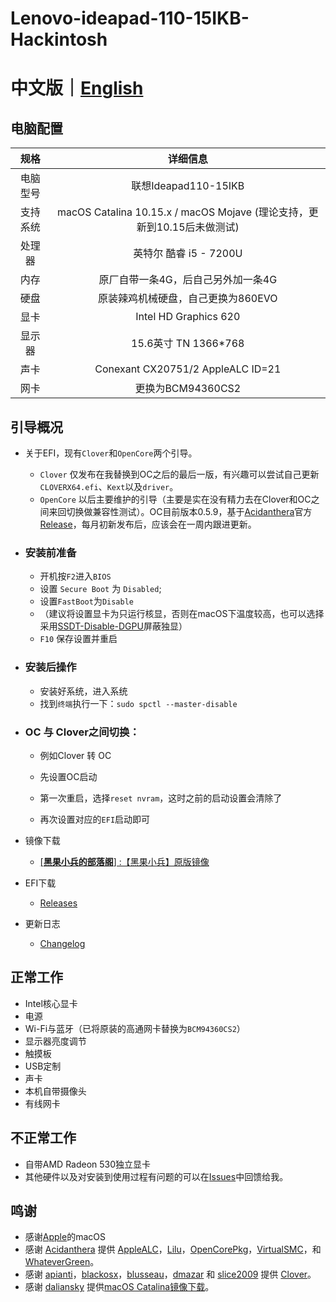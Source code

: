 # Lenovo-ideapad-110-15IKB-Hackintosh

# 中文版｜[English](https://github.com/WenvyG/Lenovo-ideapad-110-15IKB-Hackintosh/blob/master/README-EN.md)

## 电脑配置

|   规格   |                           详细信息                           |
| :------: | :----------------------------------------------------------: |
| 电脑型号 |                     联想Ideapad110-15IKB                     |
| 支持系统 | macOS Catalina 10.15.x / macOS Mojave (理论支持，更新到10.15后未做测试) |
|  处理器  |                    英特尔 酷睿 i5 - 7200U                    |
|   内存   |              原厂自带一条4G，后自己另外加一条4G              |
|   硬盘   |              原装辣鸡机械硬盘，自己更换为860EVO              |
|   显卡   |                    Intel HD Graphics 620                     |
|  显示器  |                     15.6英寸 TN 1366*768                     |
|   声卡   |              Conexant CX20751/2  AppleALC ID=21              |
|   网卡   |                      更换为BCM94360CS2                       |

## 引导概况

- 关于EFI，现有`Clover`和`OpenCore`两个引导。

  - `Clover`  仅发布在我替换到OC之后的最后一版，有兴趣可以尝试自己更新`CLOVERX64.efi`、`Kext`以及`driver`。
  - `OpenCore`  以后主要维护的引导（主要是实在没有精力去在Clover和OC之间来回切换做兼容性测试）。OC目前版本0.5.9，基于[Acidanthera](https://github.com/acidanthera)官方[Release](https://github.com/acidanthera/OpenCorePkg/releases)，每月初新发布后，应该会在一周内跟进更新。

- ### 安装前准备

  - 开机按`F2`进入`BIOS`
  - 设置 `Secure Boot` 为 `Disabled`;
  - 设置`FastBoot`为`Disable`
  - （建议将设置显卡为只运行核显，否则在macOS下温度较高，也可以选择采用[SSDT-Disable-DGPU](https://github.com/WenvyG/Lenovo-ideapad-110-15IKB-Hackintosh/blob/master/SSDT-Disable-DGPU.aml)屏蔽独显）
  - `F10` 保存设置并重启

- ### 安装后操作

  - 安装好系统，进入系统
  - 找到`终端`执行一下：`sudo spctl --master-disable`

- ### OC 与 Clover之间切换：

  - 例如Clover 转 OC

  - 先设置OC启动

  - 第一次重启，选择`reset nvram`，这时之前的启动设置会清除了

  - 再次设置对应的`EFI`启动即可

    

- 镜像下载

  - [[**黑果小兵的部落阁**] :【黑果小兵】原版镜像](https://blog.daliansky.net/categories/下载/镜像/)

- EFI下载

  - [Releases](https://github.com/WenvyG/Lenovo-ideapad-110-15IKB-Hackintosh/releases)

- 更新日志  

  - [Changelog](Changelog.md)

## 正常工作

- Intel核心显卡
- 电源
- Wi-Fi与蓝牙（已将原装的高通网卡替换为`BCM94360CS2`）
- 显示器亮度调节
- 触摸板 
- USB定制
- 声卡
- 本机自带摄像头
- 有线网卡

## 不正常工作

- 自带AMD Radeon 530独立显卡
- 其他硬件以及对安装到使用过程有问题的可以在[Issues](https://github.com/WenvyG/Lenovo-ideapad-110-15IKB-Hackintosh/issues)中回馈给我。

## 鸣谢

- 感谢[Apple](https://www.apple.com/cn/)的macOS
- 感谢 [Acidanthera](https://github.com/acidanthera) 提供 [AppleALC](https://github.com/acidanthera/AppleALC)，[Lilu](https://github.com/acidanthera/Lilu)，[OpenCorePkg](https://github.com/acidanthera/OpenCorePkg)，[VirtualSMC](https://github.com/acidanthera/VirtualSMC)，和 [WhateverGreen](https://github.com/acidanthera/WhateverGreen)。
- 感谢 [apianti](https://sourceforge.net/u/apianti)，[blackosx](https://sourceforge.net/u/blackosx)，[blusseau](https://sourceforge.net/u/blusseau)，[dmazar](https://sourceforge.net/u/dmazar) 和 [slice2009](https://sourceforge.net/u/slice2009) 提供 [Clover](https://github.com/CloverHackyColor/CloverBootloader)。
- 感谢 [daliansky](https://github.com/daliansky) 提供[macOS Catalina镜像下载](https://blog.daliansky.net/categories/下载/镜像/)。

